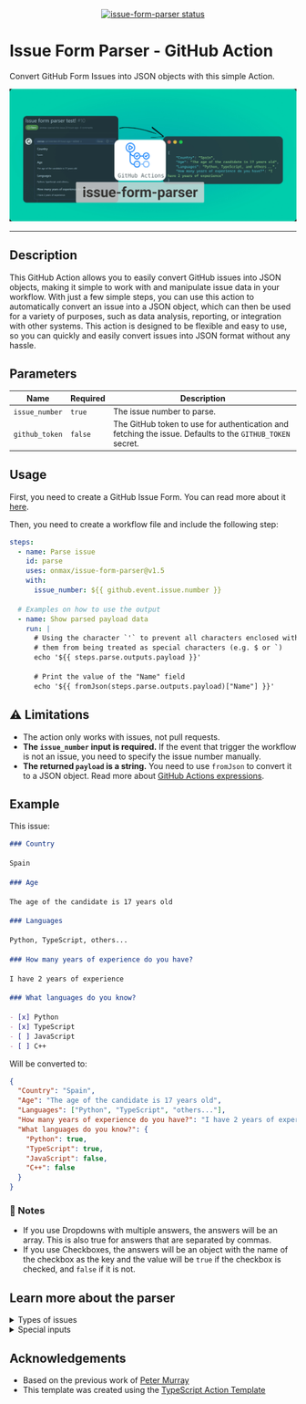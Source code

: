 <p align="center">
  <a href="https://github.com/onmax/issue-form-parser/actions"><img alt="issue-form-parser status" src="https://github.com/onmax/issue-form-parser/actions/workflows/test.yml/badge.svg"></a>
</p>

# Issue Form Parser - GitHub Action

Convert GitHub Form Issues into JSON objects with this simple Action.

![Issue Form Parser](./issue-form-parser.png)

---

## Description

This GitHub Action allows you to easily convert GitHub issues into JSON objects,
making it simple to work with and manipulate issue data in your workflow. With
just a few simple steps, you can use this action to automatically convert an
issue into a JSON object, which can then be used for a variety of purposes, such
as data analysis, reporting, or integration with other systems. This action is
designed to be flexible and easy to use, so you can quickly and easily convert
issues into JSON format without any hassle.

## Parameters

| Name           | Required | Description                                                                                               |
| -------------- | -------- | --------------------------------------------------------------------------------------------------------- |
| `issue_number` | `true`   | The issue number to parse.                                                                                |
| `github_token` | `false`  | The GitHub token to use for authentication and fetching the issue. Defaults to the `GITHUB_TOKEN` secret. |

## Usage

First, you need to create a GitHub Issue Form. You can read more about it
[here](https://docs.github.com/en/communities/using-templates-to-encourage-useful-issues-and-pull-requests/syntax-for-issue-forms).

Then, you need to create a workflow file and include the following step:

```yaml
steps:
  - name: Parse issue
    id: parse
    uses: onmax/issue-form-parser@v1.5
    with:
      issue_number: ${{ github.event.issue.number }}

  # Examples on how to use the output
  - name: Show parsed payload data
    run: |
      # Using the character `'` to prevent all characters enclosed within
      # them from being treated as special characters (e.g. $ or `)
      echo '${{ steps.parse.outputs.payload }}'

      # Print the value of the "Name" field
      echo '${{ fromJson(steps.parse.outputs.payload)["Name"] }}'
```

## ⚠️ Limitations

- The action only works with issues, not pull requests.
- **The `issue_number` input is required.** If the event that trigger the
  workflow is not an issue, you need to specify the issue number manually.
- **The returned `payload` is a string.** You need to use `fromJson` to convert
  it to a JSON object. Read more about
  [GitHub Actions expressions](https://docs.github.com/en/actions/learn-github-actions/expressions#fromJson).

## Example

This issue:

```md
### Country

Spain

### Age

The age of the candidate is 17 years old

### Languages

Python, TypeScript, others...

### How many years of experience do you have?

I have 2 years of experience

### What languages do you know?

- [x] Python
- [x] TypeScript
- [ ] JavaScript
- [ ] C++
```

Will be converted to:

```json
{
  "Country": "Spain",
  "Age": "The age of the candidate is 17 years old",
  "Languages": ["Python", "TypeScript", "others..."],
  "How many years of experience do you have?": "I have 2 years of experience",
  "What languages do you know?": {
    "Python": true,
    "TypeScript": true,
    "JavaScript": false,
    "C++": false
  }
}
```

### 📝 Notes

- If you use Dropdowns with multiple answers, the answers will be an array. This
  is also true for answers that are separated by commas.
- If you use Checkboxes, the answers will be an object with the name of the
  checkbox as the key and the value will be `true` if the checkbox is checked,
  and `false` if it is not.

## Learn more about the parser

<details>
<summary>Types of issues</summary>

## Types of issues

To understand and format the issues, first we need to understand the different
types of issues that can be created using GitHub UI. There are two types of
issues that can be created:

### Issue Form

This types of forms are created using the issue form feature, where the user
needs to fill in the form. The content of the issue is the form itself, and the
user's answers are in the body of the issue.

```md
### Question 1\n\nAnswer 1\n\n### Question 2\n\nAnswer 2\n\n### Question 3\n\nAnswer 3
```

This issue will be parsed as:

```json
{
  "Question 1": "Answer 1",
  "Question 2": "Answer 2",
  "Question 3": "Answer 3"
}
```

### Regular issue

This types of forms are the more traditional ones, where the user can write
whatever they want in the body of the issue. The content of the issue is the
body of the issue.

```md
# Question 1\r\n\r\nThis is my answer\r\n\r\n## Question 2\r\n\r\nThis is my second answer\r\n\r\n#### Question 3\r\n\r\nThis is my third answer
```

This issue will be parsed as:

```json
{
  "Question 1": "This is my answer",
  "Question 2": "This is my second answer",
  "Question 3": "This is my third answer"
}
```

> As you can see, Regular issues required to have a title followed by a block
> with the answer.

You can see the two types of issues here:

- [Issue Form](https://api.github.com/repos/onmax/nimiq-icons/issues/113)
- [Regular issue](https://api.github.com/repos/onmax/issue-form-parser/issues/10)
</details>

<details>
<summary>Special inputs</summary>

## Types of inputs

Apart from the `input` and `textarea` inputs, there are other types of inputs
that can be used in GitHub forms:

### Dropdown

With the dropdown input, the user can select one or more options from a list. In
the markdown, the options are separated by commas.

```md
### Languages\n\nSpanish, English, German
```

This issue will be parsed as:

```json
{
  "Languages": ["Spanish", "English", "German"]
}
```

### Checkboxes

With the checkboxes input, the user can select one or more options from a list.
In the markdown, the options are separated by commas.

```md
### Languages\n\n- [X] Spanish\n- [ ] English\n- [X] German
```

This issue will be parsed as:

```json
{
  "Languages": {
    "Spanish": true,
    "English": false,
    "German": true
  }
}
```

</details>

## Acknowledgements

- Based on the previous work of
  [Peter Murray](https://github.com/peter-murray/issue-forms-body-parser)
- This template was created using the
  [TypeScript Action Template](https://github.com/actions/typescript-action)
